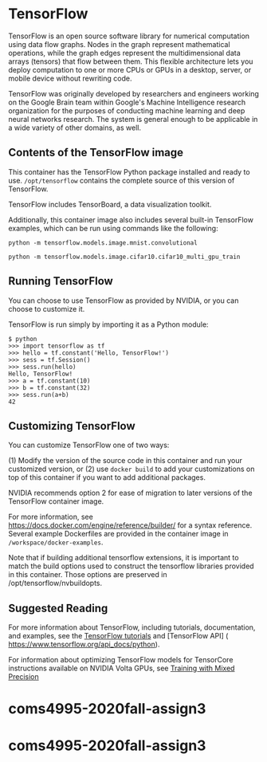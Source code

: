 TensorFlow
============

TensorFlow is an open source software library for numerical computation using
data flow graphs. Nodes in the graph represent mathematical operations, while
the graph edges represent the multidimensional data arrays (tensors) that flow
between them. This flexible architecture lets you deploy computation to one or
more CPUs or GPUs in a desktop, server, or mobile device without rewriting
code. 

TensorFlow was originally developed by researchers and engineers working on the
Google Brain team within Google's Machine Intelligence research organization
for the purposes of conducting machine learning and deep neural networks
research. The system is general enough to be applicable in a wide variety of
other domains, as well.

## Contents of the TensorFlow image

This container has the TensorFlow Python package installed and ready to use.
`/opt/tensorflow` contains the complete source of this version of TensorFlow.

TensorFlow includes TensorBoard, a data visualization toolkit.

Additionally, this container image also includes several built-in TensorFlow
examples, which can be run using commands like the following:

```
python -m tensorflow.models.image.mnist.convolutional
```
```
python -m tensorflow.models.image.cifar10.cifar10_multi_gpu_train
```

## Running TensorFlow

You can choose to use TensorFlow as provided by NVIDIA, or you can choose to
customize it.

TensorFlow is run simply by importing it as a Python module:
```
$ python
>>> import tensorflow as tf
>>> hello = tf.constant('Hello, TensorFlow!')
>>> sess = tf.Session()
>>> sess.run(hello)
Hello, TensorFlow!
>>> a = tf.constant(10)
>>> b = tf.constant(32)
>>> sess.run(a+b)
42
```

## Customizing TensorFlow

You can customize TensorFlow one of two ways:

(1) Modify the version of the source code in this container and run your
customized version, or (2) use `docker build` to add your customizations on top
of this container if you want to add additional packages.

NVIDIA recommends option 2 for ease of migration to later versions of the
TensorFlow container image.

For more information, see https://docs.docker.com/engine/reference/builder/ for
a syntax reference.  Several example Dockerfiles are provided in the container
image in `/workspace/docker-examples`.

Note that if building additional tensorflow extensions, it is important to match
the build options used to construct the tensorflow libraries provided in this
container. Those options are preserved in /opt/tensorflow/nvbuildopts.

## Suggested Reading

For more information about TensorFlow, including tutorials, documentation, and
examples, see the [TensorFlow tutorials]( https://www.tensorflow.org/tutorials)
and [TensorFlow API] ( https://www.tensorflow.org/api_docs/python).

For information about optimizing TensorFlow models for TensorCore instructions
available on NVIDIA Volta GPUs, see [Training with Mixed Precision](
http://docs.nvidia.com/deeplearning/sdk/mixed-precision-training/index.html)


# coms4995-2020fall-assign3
# coms4995-2020fall-assign3
